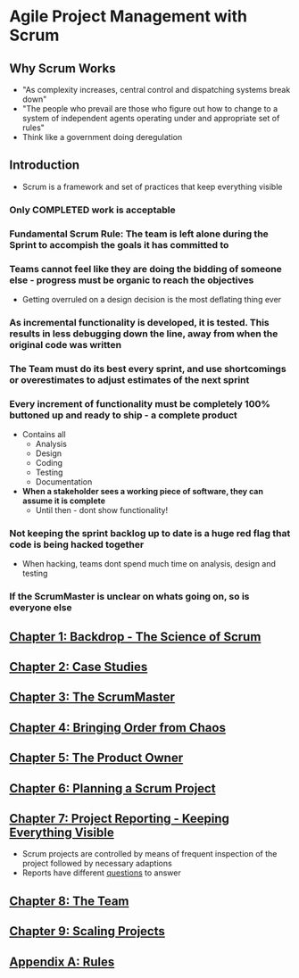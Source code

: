 # Agile Project Management with Scrum

## Why Scrum Works

* "As complexity increases, central control and dispatching systems break down"
* "The people who prevail are those who figure out how to change to a system of independent agents operating under and appropriate set of rules"
* Think like a government doing deregulation

## Introduction

* Scrum is a framework and set of practices that keep everything visible

### Only COMPLETED work is acceptable

### Fundamental Scrum Rule: The team is left alone during the Sprint to accompish the goals it has committed to

### Teams cannot feel like they are doing the bidding of someone else - progress must be organic to reach the objectives

* Getting overruled on a design decision is the most deflating thing ever

### As incremental functionality is developed, it is tested. This results in less debugging down the line, away from when the original code was written

### The Team must do its best every sprint, and use shortcomings or overestimates to adjust estimates of the next sprint

### Every increment of functionality must be completely 100% buttoned up and ready to ship - a complete product

* Contains all
  * Analysis
  * Design
  * Coding
  * Testing
  * Documentation
* **When a stakeholder sees a working piece of software, they can assume it is complete**
  * Until then - dont show functionality!

### Not keeping the sprint backlog up to date is a huge red flag that code is being hacked together

* When hacking, teams dont spend much time on analysis, design and testing

### If the ScrumMaster is unclear on whats going on, so is everyone else

## [Chapter 1: Backdrop - The Science of Scrum](./CHAPTER_1_SCRUM.md)

## [Chapter 2: Case Studies](./CHAPTER_2.md)

## [Chapter 3: The ScrumMaster](./CHAPTER_3_SCRUMMASTER.md)

## [Chapter 4: Bringing Order from Chaos](./CHAPTER_4.md)

## [Chapter 5: The Product Owner](./CHAPTER_5_PO.md)

## [Chapter 6: Planning a Scrum Project](./CHAPTER_6_PLANNING.md)

## [Chapter 7: Project Reporting - Keeping Everything Visible](./CHAPTER_7_REPORTING.md)

* Scrum projects are controlled by means of frequent inspection of the project followed by necessary adaptions
* Reports have different [questions](./CHAPTER_7####Questions) to answer

## [Chapter 8: The Team](./CHAPTER_8_TEAM.md)

## [Chapter 9: Scaling Projects](./CHAPTER_9.md)

## [Appendix A: Rules](./RULES.md)
